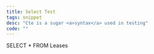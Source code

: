```yaml
---
title: Select Test
tags: snippet
desc: "Cte is a sugar <a>syntax</a> used in testing"
code: ""
---
```


SELECT \*
FROM Leases

